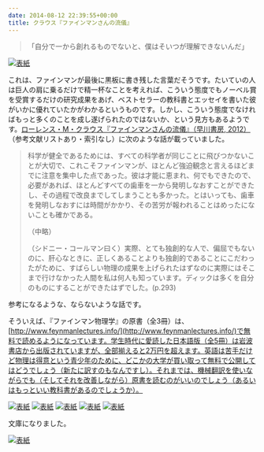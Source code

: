 ```yaml
---
date: 2014-08-12 22:39:55+00:00
title: クラウス『ファインマンさんの流儀』
---
```


>「自分で一から創れるものでないと、僕はそいつが理解できないんだ」

[![表紙](https://images-fe.ssl-images-amazon.com/images/P/415209270X.09.jpg)](https://www.amazon.co.jp/dp/415209270X/)

これは、ファインマンが最後に黒板に書き残した言葉だそうです。たいていの人は巨人の肩に乗るだけで精一杯なことを考えれば、こういう態度でもノーベル賞を受賞するだけの研究成果をあげ、ベストセラーの教科書とエッセイを書いた彼がいかに優れていたかがわかるというものです。しかし、こういう態度でなければもっと多くのことを成し遂げられたのではないか、という見方もあるようです。[ローレンス・M・クラウス『ファインマンさんの流儀』（早川書房, 2012）](https://www.amazon.co.jp/dp/415209270X/)（参考文献リストあり・索引なし）に次のような話が載っていました。

>科学が健全であるためには、すべての科学者が同じことに飛びつかないことが大切で、これこそファインマンが、ほとんど強迫観念と言えるほどまでに注意を集中した点であった。彼は才能に恵まれ、何でもできたので、必要があれば、ほとんどすべての歯車を一から発明しなおすことができたし、その過程で改良までしてしまうことも多かった。とはいっても、歯車を発明しなおすには時間がかかり、その苦労が報われることはめったにないことも確かである。
>
>（中略）
>
>（シドニー・コールマン曰く）実際、とても独創的な人で、偏屈でもないのに、肝心なときに、正しくあることよりも独創的であることにこだわったがために、すばらしい物理の成果を上げられたはずなのに実際にはそこまで行けなかった人間を私は何人も知っています。ディックは多くを自分のものにすることができたはずでした。(p.293)

参考になるような、ならないような話です。

そういえば、『ファインマン物理学』の原書（全3冊）は、[http://www.feynmanlectures.info/](http://www.feynmanlectures.info/)で無料で読めるようになっています。学生時代に愛読した日本語版（全5冊）は岩波書店から出版されていますが、全部揃えると2万円を超えます。英語は苦手だけど物理は得意という青少年のために、どこかの大学が買い取って無料で公開してはどうでしょう（新たに訳すのもなんですし）。それまでは、機械翻訳を使いながらでも（そしてそれを改善しながら）原書を読むのがいいのでしょう（あるいはもっといい教科書があるのでしょうか）。

[![表紙](https://images-fe.ssl-images-amazon.com/images/P/4000077112.09.jpg)](https://www.amazon.co.jp/dp/4000077112/)
[![表紙](https://images-fe.ssl-images-amazon.com/images/P/4000077120.09.jpg)](https://www.amazon.co.jp/dp/4000077120/)
[![表紙](https://images-fe.ssl-images-amazon.com/images/P/4000077139.09.jpg)](https://www.amazon.co.jp/dp/4000077139/)
[![表紙](https://images-fe.ssl-images-amazon.com/images/P/4000068334.09.jpg)](https://www.amazon.co.jp/dp/4000068334/)
[![表紙](https://images-fe.ssl-images-amazon.com/images/P/4000077155.09.jpg)](https://www.amazon.co.jp/dp/4000077155/)

文庫になりました。

[![表紙](https://images-fe.ssl-images-amazon.com/images/P/4150504326.09.jpg)](https://www.amazon.co.jp/dp/4150504326/)
